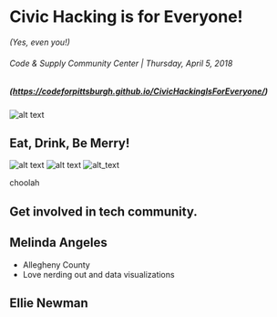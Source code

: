 
<!-- .slide: data-state="normal" id="title" data-menu-title="Title" -->

# Civic Hacking is for Everyone!
 *(Yes, even you!)*

###### Code & Supply Community Center | Thursday, April 5, 2018

##### (https://codeforpittsburgh.github.io/CivicHackingIsForEveryone/)

![alt text][qr]

[qr]: https://melynnduh.github.io/CivicHackingIsForEveryone/images/QR.png "link to the presentation"

<!-- .slide: data-state="normal" id="Logistics & Credits" data-menu-title="Before we begin..."-->

## Eat, Drink, Be Merry!

![alt text][c&s]
![alt text][microsoft]
![alt_text][wprdc]

[c&s]: https://codeandsupply.co/assets/cs_imprint_invert-3581b8ff929264b6f700740570bbba6f8bc4984593c841b08d47a66f4e20b30b.png "great partner and welcoming venue"
[microsoft]: http://globalaccessibilitynews.com/files/2013/02/Microsoft-Logo.jpg "wonderful sponsor"
[wprdc]: http://tools.wprdc.org/r/wprdc-dashboard/images/logo_in_gray.png "excellent sponsor"

choolah

## Get involved in tech community.


<!-- .slide: data-state="normal" id="Introductions" data-menu-title="Introductions" -->
## Melinda Angeles
* Allegheny County
* Love nerding out and data visualizations

## Ellie Newman
